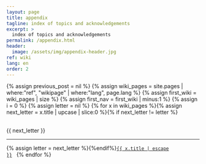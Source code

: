 ```yaml
---
layout: page
title: appendix
tagline: index of topics and acknowledgements
excerpt: >
  index of topics and acknowledgements
permalink: /appendix.html
header:
  image: /assets/img/appendix-header.jpg
ref: wiki
lang: en
order: 2
---
```

{% assign previous_post = nil %}
{% assign wiki_pages = site.pages | where:"ref", "wikipage" | where:"lang", page.lang %}
{% assign  first_wiki = wiki_pages | size %}
{% assign first_nav = first_wiki | minus:1 %}
{% assign i = 0 %}
{% assign letter = nil %}
{% for x in wiki_pages %}{% assign next_letter = x.title | upcase | slice:0 %}{% if next_letter != letter %}


<br>
{{ next_letter }}

---
{% assign letter = next_letter %}{%endif%}<code><a href="{{x.url}}">{{ x.title | escape }}</a></code>&nbsp;&nbsp;&nbsp;{% endfor %}
<br />    
